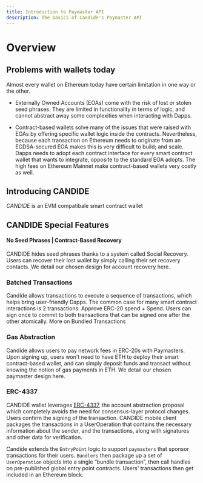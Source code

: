 ```yaml
---
title: Introduction to Paymaster API
description: The basics of Candide's Paymaster API
---
```


# Overview

## Problems with wallets today 
Almost every wallet on Ethereum today have certain limitation in one way or the other. 

- Externally Owned Accounts (EOAs) come with the risk of lost or stolen seed phrases. They are limited in functionality in terms of logic, and cannot abstract away some complexities when interacting with Dapps.

- Contract-based wallets solve many of the issues that were raised with EOAs by offering specific wallet logic inside the contracts. Nevertheless, because each transaction on Ethereum needs to originate from an ECDSA-secured EOA makes this is very difficult to build; and scale. Dapps needs to adopt each contract interface for every smart contract wallet that wants to integrate, opposite to the standard EOA adopts. The high fees on Ethereum Mainnet make contract-based wallets very costly as well. 


## Introducing CANDIDE

*CANDIDE* is an EVM compatibale smart contract wallet

## CANDIDE Special Features
#### No Seed Phrases | Contract-Based Recovery
CANDIDE hides seed phrases thanks to a system called Social Recovery. Users can recover their lost wallet by simply calling their set recovery contacts. We detail our chosen design for account recovery here.

### Batched Transactions
Candide allows transactions to execute a sequence of transactions, which helps bring user-friendly Dapps. The common case for many smart contract interactions is 2 transactions: Approve ERC-20 spend + Spend. Users can sign once to commit to both transactions that can be signed one after the other atomically. More on Bundled Transactions

### Gas Abstraction

Candide allows users to pay network fees in ERC-20s with Paymasters. Upon signing up, users won't need to have ETH to deploy their smart contract-based wallet, and can simply deposit funds and transact without knowing the notion of gas payments in ETH. We detail our chosen paymaster design here.

### ERC-4337

CANDIDE wallet leverages [ERC-4337](https://eips.ethereum.org/EIPS/eip-4337), the account abstraction proposal which completely avoids the need for consensus-layer protocol changes. Users confirm the signing of the transaction. CANDIDE mobile client packages the transactions in a UserOperation that contains the necessary information about the sender, and the transactions, along with signatures and other data for verification. 

Candide extends the `EntryPoint` logic to support `paymasters` that sponsor transactions for their users. `Bundlers` then package up a set of `UserOperation` objects into a single “bundle transaction”, then call handles on pre-published global entry point contracts. Users' transactions then get included in an Ethereum block.
